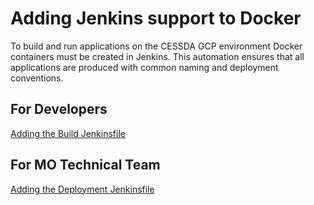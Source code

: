 # Adding Jenkins support to Docker

To build and run applications on the CESSDA GCP environment Docker containers must be created in Jenkins. This automation ensures that all applications are produced with common naming and deployment conventions.

## For Developers

[Adding the Build Jenkinsfile](AddingTheBuildJenkinsfile/)

## For MO Technical Team


[Adding the Deployment Jenkinsfile](AddingTheDeploymentJenkinsfile/)

